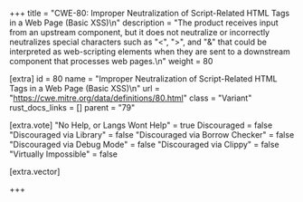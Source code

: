 +++
title = "CWE-80: Improper Neutralization of Script-Related HTML Tags in a Web Page (Basic XSS)\n"
description = "The product receives input from an upstream component, but it does not neutralize or incorrectly neutralizes special characters such as \"<\", \">\", and \"&\" that could be interpreted as web-scripting elements when they are sent to a downstream component that processes web pages.\n"
weight = 80

[extra]
id = 80
name = "Improper Neutralization of Script-Related HTML Tags in a Web Page (Basic XSS)\n"
url = "https://cwe.mitre.org/data/definitions/80.html"
class = "Variant"
rust_docs_links = []
parent = "79"

[extra.vote]
"No Help, or Langs Wont Help" = true
Discouraged = false
"Discouraged via Library" = false
"Discouraged via Borrow Checker" = false
"Discouraged via Debug Mode" = false
"Discouraged via Clippy" = false
"Virtually Impossible" = false

[extra.vector]

+++